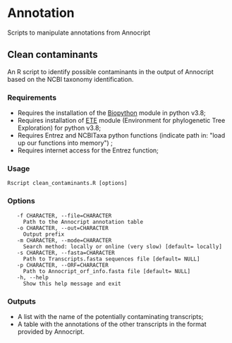 # Annotation
Scripts to manipulate annotations from Annocript

## Clean contaminants
An R script to identify possible contaminants in the output of Annocript based on the NCBI taxonomy identification.

### Requirements

- Requires the installation of the [Biopython](https://biopython.org/) module in python v3.8;
- Requires installation of [ETE](http://etetoolkit.org/) module (Environment for phylogenetic Tree Exploration) for python v3.8;
- Requires Entrez and NCBITaxa python functions (indicate path in: "load up our functions into memory") ;
- Requires internet access for the Entrez function;

### Usage

```
Rscript clean_contaminants.R [options]
```

### Options

```
   -f CHARACTER, --file=CHARACTER
     Path to the Annocript annotation table
   -o CHARACTER, --out=CHARACTER
     Output prefix
   -m CHARACTER, --mode=CHARACTER
     Search method: locally or online (very slow) [default= locally]
   -s CHARACTER, --fasta=CHARACTER
     Path to Transcripts.fasta sequences file [default= NULL]
   -p CHARACTER, --ORF=CHARACTER
     Path to Annocript_orf_info.fasta file [default= NULL]
   -h, --help
     Show this help message and exit
```

### Outputs
- A list with the name of the potentially contaminating transcripts;
- A table with the annotations of the other transcripts in the format provided by Annocript.
